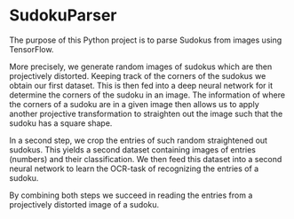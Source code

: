 # SudokuParser
The purpose of this Python project is to parse Sudokus from images using TensorFlow. 

More precisely, we generate random images of sudokus which are then projectively distorted.
Keeping track of the corners of the sudokus we obtain our first dataset.
This is then fed into a deep neural network for it determine the corners of the sudoku in an image.
The information of where the corners of a sudoku are in a given image then allows us to apply another projective transformation to straighten out the image such that the sudoku has a square shape.

In a second step, we crop the entries of such random straightened out sudokus. 
This yields a second dataset containing images of entries (numbers) and their classification. 
We then feed this dataset into a second neural network to learn the OCR-task of recognizing the entries of a sudoku.

By combining both steps we succeed in reading the entries from a projectively distorted image of a sudoku.
